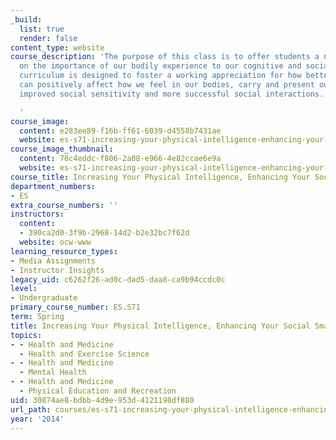 ```yaml
---
_build:
  list: true
  render: false
content_type: website
course_description: 'The purpose of this class is to offer students a new perspective
  on the importance of our bodily experience to our cognitive and social lives. The
  curriculum is designed to foster a working appreciation for how better bodily awareness
  can positively affect how we feel in our bodies, carry and present ourselves for
  improved social sensitivity and more successful social interactions.

  '
course_image:
  content: e283ee89-f16b-ff61-6039-d4558b7431ae
  website: es-s71-increasing-your-physical-intelligence-enhancing-your-social-smarts-spring-2014
course_image_thumbnail:
  content: 76c4eddc-f806-2a08-e966-4e82ccae6e9a
  website: es-s71-increasing-your-physical-intelligence-enhancing-your-social-smarts-spring-2014
course_title: Increasing Your Physical Intelligence, Enhancing Your Social Smarts
department_numbers:
- ES
extra_course_numbers: ''
instructors:
  content:
  - 390ca2d0-3f9b-2968-14d2-b2e32bc7f62d
  website: ocw-www
learning_resource_types:
- Media Assignments
- Instructor Insights
legacy_uid: c6262f26-ad0c-dad5-daa8-ca9b94ccdc0c
level:
- Undergraduate
primary_course_number: ES.S71
term: Spring
title: Increasing Your Physical Intelligence, Enhancing Your Social Smarts
topics:
- - Health and Medicine
  - Health and Exercise Science
- - Health and Medicine
  - Mental Health
- - Health and Medicine
  - Physical Education and Recreation
uid: 30874ae8-bdbb-4d9e-953d-4121198df880
url_path: courses/es-s71-increasing-your-physical-intelligence-enhancing-your-social-smarts-spring-2014
year: '2014'
---
```

